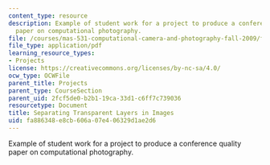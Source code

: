 ```yaml
---
content_type: resource
description: Example of student work for a project to produce a conference quality
  paper on computational photography.
file: /courses/mas-531-computational-camera-and-photography-fall-2009/fa886348e8cb606a07e406329d1ae2d6_MITMAS_531F09_proj1_paper.pdf
file_type: application/pdf
learning_resource_types:
- Projects
license: https://creativecommons.org/licenses/by-nc-sa/4.0/
ocw_type: OCWFile
parent_title: Projects
parent_type: CourseSection
parent_uid: 2fcf5de0-b2b1-19ca-33d1-c6ff7c739036
resourcetype: Document
title: Separating Transparent Layers in Images
uid: fa886348-e8cb-606a-07e4-06329d1ae2d6
---
```

Example of student work for a project to produce a conference quality paper on computational photography.